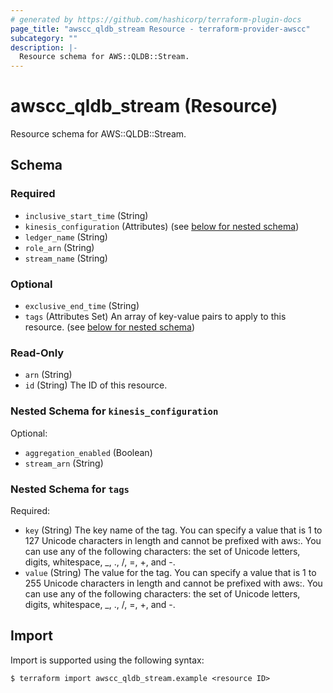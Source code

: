 ```yaml
---
# generated by https://github.com/hashicorp/terraform-plugin-docs
page_title: "awscc_qldb_stream Resource - terraform-provider-awscc"
subcategory: ""
description: |-
  Resource schema for AWS::QLDB::Stream.
---
```


# awscc_qldb_stream (Resource)

Resource schema for AWS::QLDB::Stream.



<!-- schema generated by tfplugindocs -->
## Schema

### Required

- `inclusive_start_time` (String)
- `kinesis_configuration` (Attributes) (see [below for nested schema](#nestedatt--kinesis_configuration))
- `ledger_name` (String)
- `role_arn` (String)
- `stream_name` (String)

### Optional

- `exclusive_end_time` (String)
- `tags` (Attributes Set) An array of key-value pairs to apply to this resource. (see [below for nested schema](#nestedatt--tags))

### Read-Only

- `arn` (String)
- `id` (String) The ID of this resource.

<a id="nestedatt--kinesis_configuration"></a>
### Nested Schema for `kinesis_configuration`

Optional:

- `aggregation_enabled` (Boolean)
- `stream_arn` (String)


<a id="nestedatt--tags"></a>
### Nested Schema for `tags`

Required:

- `key` (String) The key name of the tag. You can specify a value that is 1 to 127 Unicode characters in length and cannot be prefixed with aws:. You can use any of the following characters: the set of Unicode letters, digits, whitespace, _, ., /, =, +, and -.
- `value` (String) The value for the tag. You can specify a value that is 1 to 255 Unicode characters in length and cannot be prefixed with aws:. You can use any of the following characters: the set of Unicode letters, digits, whitespace, _, ., /, =, +, and -.

## Import

Import is supported using the following syntax:

```shell
$ terraform import awscc_qldb_stream.example <resource ID>
```
